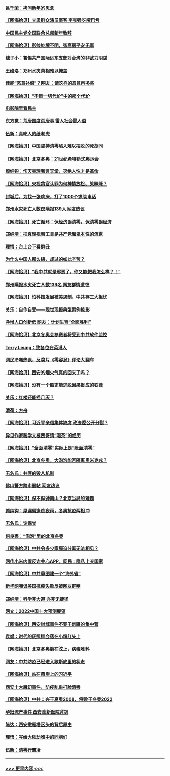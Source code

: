 #### [吕千荣：拷问新年的思念](../pages/nsc993/n13547580.md?t=02021200) 
#### [【网海拾贝】甘肃群众演员宰客 李克强吃哑巴亏](../pages/nsc993/n13546506.md?t=02021200) 
#### [中国民主党全国联合总部新年致辞](../pages/nsc993/n13546065.md?t=02021200) 
#### [【网海拾贝】彭帅处境不明，张高丽平安无事](../pages/nsc993/n13544551.md?t=02021200) 
#### [棣子小：警惕共产国际远东支部对台湾的非武力阴谋](../pages/nsc993/n13543797.md?t=02021200) 
#### [王维洛：郑州水灾真相难以掩盖](../pages/nsc993/n13541256.md?t=02021200) 
#### [佳能“恶意补偿”？网友：请这样的恶意再多些](../pages/nsc993/n13538850.md?t=02021200) 
#### [【网海拾贝】“不惜一切代价”中的那个代价](../pages/nsc993/n13534745.md?t=02021200) 
#### [电影院里看民主](../pages/nsc993/n13534505.md?t=02021200) 
#### [东方觉：荒唐国度荒唐事 雷人社会雷人语](../pages/nsc993/n13534222.md?t=02021200) 
#### [伍新：真吃人的纸老虎](../pages/nsc993/n13530314.md?t=02021200) 
#### [【网海拾贝】中国坚持清零陷入难以摆脱的死胡同](../pages/nsc993/n13530282.md?t=02021200) 
#### [【网海拾贝】北京冬奥：21世纪希特勒式奥运会](../pages/nsc993/n13528201.md?t=02021200) 
#### [颜纯钩：伤天害理奢言天堂，灭绝人性才是革命](../pages/nsc993/n13525987.md?t=02021200) 
#### [【网海拾贝】央视贪官认罪为何神情放松、笑眯眯？](../pages/nsc993/n13525841.md?t=02021200) 
#### [封城后，为找一张病床，打了1000个求助电话](../pages/nsc993/n13525687.md?t=02021200) 
#### [郑州水灾死亡人数仅瞒报139人 网友热议](../pages/nsc993/n13523907.md?t=02021200) 
#### [【网海拾贝】死亡循环：保经济误清零，保清零误经济](../pages/nsc993/n13523876.md?t=02021200) 
#### [郑纯清：把真理视若工具是共产党魔鬼本性的流露](../pages/nsc993/n13523791.md?t=02021200) 
#### [理悟：台上台下看群丑](../pages/nsc993/n13523677.md?t=02021200) 
#### [为什么中国人那么拼，却过的如此辛苦？](../pages/nsc993/n13522372.md?t=02021200) 
#### [【网海拾贝】“我中共就是邪恶了，你又能把我怎么样？！”](../pages/nsc993/n13522332.md?t=02021200) 
#### [郑州瞒报水灾死亡人数139名 网友群情激愤](../pages/nsc993/n13522192.md?t=02021200) 
#### [【网海拾贝】怕科技发展被美遏制，中共存三大担忧](../pages/nsc993/n13520639.md?t=02021200) 
#### [关乐：自作自受——现世现报典型案例掠影](../pages/nsc993/n13520601.md?t=02021200) 
#### [净增人口创新低 网友：计划生育“全面胜利”](../pages/nsc993/n13517857.md?t=02021200) 
#### [【网海拾贝】北京冬奥会参赛者将受到中共软件监控](../pages/nsc993/n13517808.md?t=02021200) 
#### [Terry Leung：致各位在英港人](../pages/nsc993/n13516182.md?t=02021200) 
#### [网民冷嘲热讽，反腐片《零容忍》评论大翻车](../pages/nsc993/n13515413.md?t=02021200) 
#### [【网海拾贝】西安的烟火气真的回来了吗？](../pages/nsc993/n13515335.md?t=02021200) 
#### [【网海拾贝】没有一个酷吏能逃脱因果报应的铁律](../pages/nsc993/n13512340.md?t=02021200) 
#### [关乐：红楼还能摇几天？](../pages/nsc993/n13511448.md?t=02021200) 
#### [清荷：方舟](../pages/nsc993/n13510779.md?t=02021200) 
#### [【网海拾贝】习近平亲信集体缺席 政法委公开分裂？](../pages/nsc993/n13510748.md?t=02021200) 
#### [异见作家黎学文被表哥请“喝茶”的经历](../pages/nsc993/n13510231.md?t=02021200) 
#### [【网海拾贝】“全面清零”实际上是“账面清零”](../pages/nsc993/n13508178.md?t=02021200) 
#### [【网海拾贝】北京冬奥，大泡泡能否隔离奥米克戎？](../pages/nsc993/n13506567.md?t=02021200) 
#### [无名氏：共匪的毁人机制](../pages/nsc993/n13506504.md?t=02021200) 
#### [佛山警方跨市删帖 网友热议](../pages/nsc993/n13506446.md?t=02021200) 
#### [【网海拾贝】保不保钟南山？北京当局的难题](../pages/nsc993/n13504215.md?t=02021200) 
#### [颜纯钩：屋漏偏逢连夜雨，冬奥抗疫两相冲](../pages/nsc993/n13504177.md?t=02021200) 
#### [无名氏：论保党](../pages/nsc993/n13503956.md?t=02021200) 
#### [何良懋：“泡泡”里的北京冬奥](../pages/nsc993/n13503702.md?t=02021200) 
#### [【网海拾贝】中共令多少家庭迫分离无法相见？](../pages/nsc993/n13501682.md?t=02021200) 
#### [网传小米内置反诈中心APP，网民：隐私上交国家](../pages/nsc993/n13499499.md?t=02021200) 
#### [【网海拾贝】中共意图建一个“海外省”](../pages/nsc993/n13499393.md?t=02021200) 
#### [新华网嘲讽美国抗疫失败反被网友群嘲](../pages/nsc993/n13499197.md?t=02021200) 
#### [郑纯清：科学非大道 亦非无捷径](../pages/nsc993/n13498854.md?t=02021200) 
#### [网文：2022中国十大预测展望](../pages/nsc993/n13497067.md?t=02021200) 
#### [【网海拾贝】西安封城事件不亚于新疆的集中营](../pages/nsc993/n13496983.md?t=02021200) 
#### [袁斌：时代的灰照样会落在小粉红头上](../pages/nsc993/n13496821.md?t=02021200) 
#### [【网海拾贝】北京冬奥箭在弦上，病毒难料](../pages/nsc993/n13494656.md?t=02021200) 
#### [网友：中共防疫已经进入歇斯底里的状态](../pages/nsc993/n13494227.md?t=02021200) 
#### [【网海拾贝】站在悬崖上的习近平](../pages/nsc993/n13492323.md?t=02021200) 
#### [西安十大魔幻事件，防疫乱象打脸清零](../pages/nsc993/n13492159.md?t=02021200) 
#### [【网海拾贝】中共：兴于夏奥2008，将败于冬奥2022](../pages/nsc993/n13490419.md?t=02021200) 
#### [孕妇流产事件 西安高新医院背锅](../pages/nsc993/n13490369.md?t=02021200) 
#### [陈达：西安撤雁塔区头的背后原由](../pages/nsc993/n13488756.md?t=02021200) 
#### [理悟：写给大陆劫难中的同胞们](../pages/nsc993/n13488623.md?t=02021200) 
#### [伍新：清零行霸凌](../pages/nsc993/n13488526.md?t=02021200) 

----
#### [ >>> 更早内容 <<< ](../indexes/nsc993-earlier.md)
